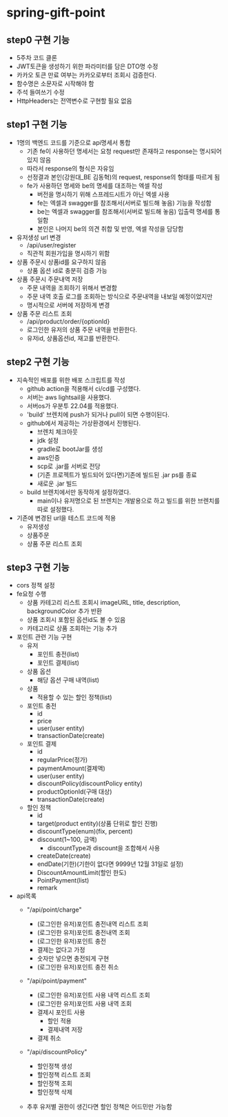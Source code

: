 # spring-gift-point

## step0 구현 기능

- 5주차 코드 클론
- JWT토큰을 생성하기 위한 파라미터를 담은 DTO명 수정
- 카카오 토큰 만료 여부는 카카오로부터 조회시 검증한다. 
- 함수명은 소문자로 시작해야 함
- 주석 들여쓰기 수정
- HttpHeaders는 전역변수로 구현할 필요 없음

## step1 구현 기능

- 1명의 백엔드 코드를 기준으로 api명세서 통합
  - 기존 fe이 사용하던 명세서는 요청 request만 존재하고 response는 명시되어 있지 않음
  - 따라서 response의 형식은 자유임
  - 선정결과 본인(강원대_BE 김동혁)의 request, response의 형태를 따르게 됨
  - fe가 사용하던 명세와 be의 명세를 대조하는 엑셀 작성
    - 버전을 명시하기 위해 스프레드시트가 아닌 엑셀 사용
    - fe는 엑셀과 swagger를 참조해서(서버로 빌드해 놓음) 기능을 작성함
    - be는 엑셀과 swagger를 참조해서(서버로 빌드해 놓음) 입출력 명세를 통일함
    - 본인은 나머지 be의 의견 취합 및 반영, 엑셀 작성을 담당함
- 유저생성 url 변경
  - /api/user/register
  - 직관적 회원가입을 명시하기 위함
- 상품 주문시 상품id를 요구하지 않음
  - 상품 옵션 id로 충분히 검증 가능
- 상품 주문시 주문내역 저장
  - 주문 내역을 조회하기 위해서 변경함
  - 주문 내역 호출 로그를 조회하는 방식으로 주문내역을 내보일 예정이었지만
  - 명시적으로 서버에 저장하게 변경
- 상품 주문 리스트 조회
  - /api/product/order/{optionId}
  - 로그인한 유저의 상품 주문 내역을 반환한다.
  - 유저id, 상품옵션id, 재고를 반환한다.

## step2 구현 기능

- 지속적인 배포를 위한 배포 스크립트를 작성
  - github action을 적용해서 ci/cd를 구성했다.
  - 서버는 aws lightsail을 사용했다.
  - 서버os가 우분투 22.04를 적용했다.
  - 'build' 브렌치에 push가 되거나 pull이 되면 수행이된다.
  - github에서 제공하는 가상환경에서 진행된다.
    - 브렌치 체크아웃
    - jdk 설정
    - gradle로 bootJar를 생성
    - aws인증
    - scp로 .jar를 서버로 전당
    - (기존 프로젝트가 빌드되어 있다면)기존에 빌드된 .jar ps를 종료
    - 새로운 .jar 빌드
  - build 브렌치에서만 동작하게 설정하였다.
    - main이나 유저명으로 된 브렌치는 개발용으로 하고 빌드를 위한 브렌치를 따로 설정했다. 
- 기존에 변경된 url을 테스트 코드에 적용
  - 유저생성
  - 상품주문
  - 상품 주문 리스트 조회

## step3 구현 기능

- cors 정책 설정
- fe요청 수행
  - 상품 카테고리 리스트 조회시 imageURL, title, description, backgroundColor 추가 반환
  - 상품 조회시 포함된 옵션id도 볼 수 있음
  - 카테고리로 상품 조회하는 기능 추가
- 포인트 관련 기능 구현
  - 유저
    - 포인트 충전(list)
    - 포인트 결제(list)
  - 상품 옵션
    - 해당 옵션 구매 내역(list)
  - 상품
    - 적용할 수 있는 할인 정책(list)
  - 포인트 충전
    - id
    - price
    - user(user entity)
    - transactionDate(create)
  - 포인트 결제
    - id
    - regularPrice(정가)
    - paymentAmount(결제액)
    - user(user entity)
    - discountPolicy(discountPolicy entity)
    - productOptionId(구매 대상)
    - transactionDate(create)
  - 할인 정책
    - id
    - target(product entity)(상품 단위로 할인 진행)
    - discountType(enum)(fix, percent)
    - discount(1~100, 금액)
      - discountType과 discount을 조합해서 사용
    - createDate(create)
    - endDate(기한)(기한이 없다면 9999년 12월 31일로 설정)
    - DiscountAmountLimit(할인 한도)
    - PointPayment(list)
    - remark
- api목록
  - "/api/point/charge"
    - (로그인한 유저)포인트 충전내역 리스트 조회
    - (로그인한 유저)포인트 충전내역 조회
    - (로그인한 유저)포인트 충전
    - 결제는 없다고 가정
    - 숫자만 넣으면 충전되게 구현
    - (로그인한 유저)포인트 충전 취소

  - "/api/point/payment"
    - (로그인한 유저)포인트 사용 내역 리스트 조회
    - (로그인한 유저)포인트 사용 내역 조회
    - 결제시 포인트 사용
      - 할인 적용
      - 결제내역 저장
    - 결제 취소
  - "/api/discountPolicy"
    - 할인정책 생성
    - 할인정책 리스트 조회
    - 할인정책 조회
    - 할인정책 삭제
  - 추후 유저별 권한이 생긴다면 할인 정책은 어드민만 가능함